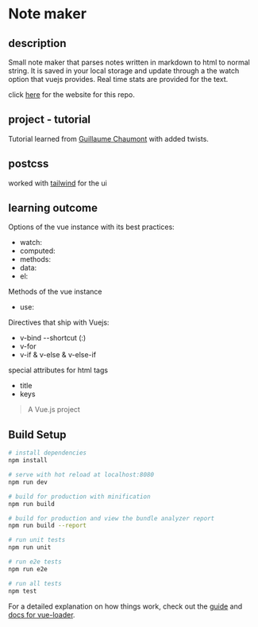 # Note maker

## description

Small note maker that parses notes written in markdown to html to normal string.
It is saved in your local storage and update through a the watch option that vuejs provides.
Real time stats are provided for the text.

click [here](https://dujar.github.io/vuejs-markdownNotes/#/) for the website for this repo.

## project - tutorial

Tutorial learned from [Guillaume Chaumont](https://github.com/Akryum) with added twists.

## postcss

worked with [tailwind](https://tailwindcss.com/) for the ui

## learning outcome

Options of the vue instance with its best practices:

* watch:
* computed:
* methods:
* data:
* el:

Methods of the vue instance

* use:

Directives that ship with Vuejs:

* v-bind --shortcut (:)
* v-for
* v-if & v-else & v-else-if

special attributes for html tags

* title
* keys

> A Vue.js project

## Build Setup

```bash
# install dependencies
npm install

# serve with hot reload at localhost:8080
npm run dev

# build for production with minification
npm run build

# build for production and view the bundle analyzer report
npm run build --report

# run unit tests
npm run unit

# run e2e tests
npm run e2e

# run all tests
npm test
```

For a detailed explanation on how things work, check out the [guide](http://vuejs-templates.github.io/webpack/) and [docs for vue-loader](http://vuejs.github.io/vue-loader).
